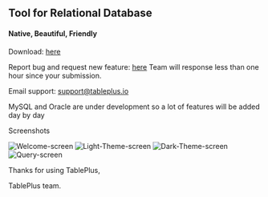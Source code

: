 ## Tool for Relational Database
#### Native, Beautiful, Friendly

Download: [here](https://tableplus.io)
 
Report bug and request new feature: [here](https://github.com/TablePlus/TablePlus/issues) Team will response less than one hour since your submission.

Email support: support@tableplus.io

MySQL and Oracle are under development so a lot of features will be added day by day

Screenshots

![Welcome-screen](https://github.com/TablePlus/TablePlus/blob/master/Resources/welcome.png "Welcome screen")
![Light-Theme-screen](https://github.com/TablePlus/TablePlus/blob/master/Resources/light.png "Light Them screen")
![Dark-Theme-screen](https://github.com/TablePlus/TablePlus/blob/master/Resources/gray.png "Dark Them screen")
![Query-screen](https://github.com/TablePlus/TablePlus/blob/master/Resources/query.png "Query screen")

Thanks for using TablePlus,

TablePlus team.
